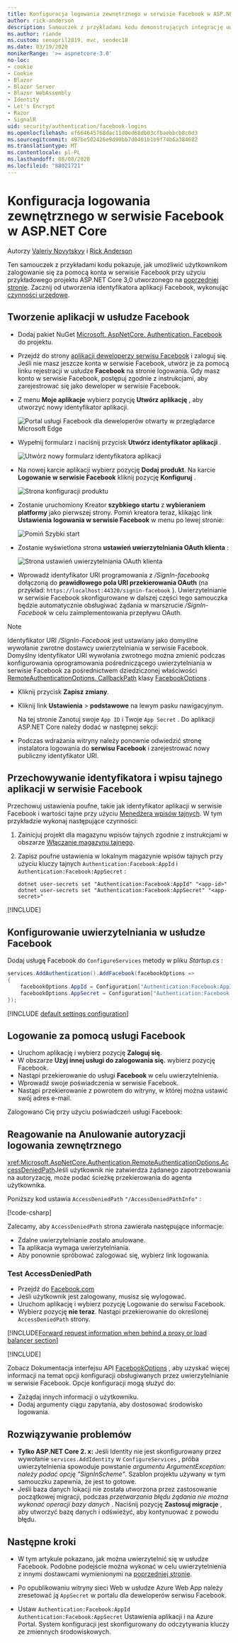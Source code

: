 ```yaml
---
title: Konfiguracja logowania zewnętrznego w serwisie Facebook w ASP.NET Core
author: rick-anderson
description: Samouczek z przykładami kodu demonstrujących integrację uwierzytelniania użytkownika konta w serwisie Facebook w istniejącej aplikacji ASP.NET Core.
ms.author: riande
ms.custom: seoapril2019, mvc, seodec18
ms.date: 03/19/2020
monikerRange: '>= aspnetcore-3.0'
no-loc:
- cookie
- Cookie
- Blazor
- Blazor Server
- Blazor WebAssembly
- Identity
- Let's Encrypt
- Razor
- SignalR
uid: security/authentication/facebook-logins
ms.openlocfilehash: ef664645768dac11d0ed68db03cfbaebbcb8c0d3
ms.sourcegitcommit: 497be502426e9d90bb7d0401b1b9f74b6a384682
ms.translationtype: MT
ms.contentlocale: pl-PL
ms.lasthandoff: 08/08/2020
ms.locfileid: "88021721"
---
```

# <a name="facebook-external-login-setup-in-aspnet-core"></a>Konfiguracja logowania zewnętrznego w serwisie Facebook w ASP.NET Core

Autorzy [Valeriy Novytskyy](https://github.com/01binary) i [Rick Anderson](https://twitter.com/RickAndMSFT)

<!-- per @rick-anderson and scott addie, don't update images. Remove images and point the customer to the FB set up page. FB needs to maintain  instructions to get key and secret.
-->

Ten samouczek z przykładami kodu pokazuje, jak umożliwić użytkownikom zalogowanie się za pomocą konta w serwisie Facebook przy użyciu przykładowego projektu ASP.NET Core 3,0 utworzonego na [poprzedniej stronie](xref:security/authentication/social/index). Zacznij od utworzenia identyfikatora aplikacji Facebook, wykonując [czynności urzędowe](https://developers.facebook.com).

## <a name="create-the-app-in-facebook"></a>Tworzenie aplikacji w usłudze Facebook

* Dodaj pakiet NuGet [Microsoft. AspNetCore. Authentication. Facebook](https://www.nuget.org/packages/Microsoft.AspNetCore.Authentication.Facebook) do projektu.

* Przejdź do strony [aplikacji deweloperzy serwisu Facebook](https://developers.facebook.com/apps/) i zaloguj się. Jeśli nie masz jeszcze konta w serwisie Facebook, utwórz je za pomocą linku rejestracji w usłudze **Facebook** na stronie logowania.  Gdy masz konto w serwisie Facebook, postępuj zgodnie z instrukcjami, aby zarejestrować się jako deweloper w serwisie Facebook.

* Z menu **Moje aplikacje** wybierz pozycję **Utwórz aplikację** , aby utworzyć nowy identyfikator aplikacji.

   ![Portal usługi Facebook dla deweloperów otwarty w przeglądarce Microsoft Edge](index/_static/FBMyApps.png)

* Wypełnij formularz i naciśnij przycisk **Utwórz identyfikator aplikacji** .

  ![Utwórz nowy formularz identyfikatora aplikacji](index/_static/FBNewAppId.png)

* Na nowej karcie aplikacji wybierz pozycję **Dodaj produkt**.  Na karcie **Logowanie w serwisie Facebook** kliknij pozycję **Konfiguruj** . 

  ![Strona konfiguracji produktu](index/_static/FBProductSetup.png)

* Zostanie uruchomiony Kreator **szybkiego startu** z **wybieraniem platformy** jako pierwszej strony. Pomiń kreatora teraz, klikając link **Ustawienia** **logowania w serwisie Facebook** w menu po lewej stronie:

  ![Pomiń Szybki start](index/_static/FBSkipQuickStart.png)

* Zostanie wyświetlona strona **ustawień uwierzytelniania OAuth klienta** :

  ![Strona ustawień uwierzytelniania OAuth klienta](index/_static/FBOAuthSetup.png)

* Wprowadź identyfikator URI programowania z */SignIn-facebooką* dołączoną do **prawidłowego pola URI przekierowania OAuth** (na przykład: `https://localhost:44320/signin-facebook` ). Uwierzytelnianie w serwisie Facebook skonfigurowane w dalszej części tego samouczka będzie automatycznie obsługiwać żądania w marszrucie */SignIn-Facebook* w celu zaimplementowania przepływu OAuth.

> [!NOTE]
> Identyfikator URI */SignIn-Facebook* jest ustawiany jako domyślne wywołanie zwrotne dostawcy uwierzytelniania w serwisie Facebook. Domyślny identyfikator URI wywołania zwrotnego można zmienić podczas konfigurowania oprogramowania pośredniczącego uwierzytelniania w serwisie Facebook za pośrednictwem dziedziczonej właściwości [RemoteAuthenticationOptions. CallbackPath](/dotnet/api/microsoft.aspnetcore.authentication.remoteauthenticationoptions.callbackpath) klasy [FacebookOptions](/dotnet/api/microsoft.aspnetcore.authentication.facebook.facebookoptions) .

* Kliknij przycisk **Zapisz zmiany**.

* Kliknij link **Ustawienia**  >  **podstawowe** na lewym pasku nawigacyjnym.

  Na tej stronie Zanotuj swoje `App ID` i Twoje `App Secret` . Do aplikacji ASP.NET Core należy dodać w następnej sekcji:

* Podczas wdrażania witryny należy ponownie odwiedzić stronę instalatora logowania do **serwisu Facebook** i zarejestrować nowy publiczny identyfikator URI.

## <a name="store-the-facebook-app-id-and-secret"></a>Przechowywanie identyfikatora i wpisu tajnego aplikacji w serwisie Facebook

Przechowuj ustawienia poufne, takie jak identyfikator aplikacji w serwisie Facebook i wartości tajne przy użyciu [Menedżera wpisów tajnych](xref:security/app-secrets). W tym przykładzie wykonaj następujące czynności:

1. Zainicjuj projekt dla magazynu wpisów tajnych zgodnie z instrukcjami w obszarze [Włączanie magazynu tajnego](xref:security/app-secrets#enable-secret-storage).
1. Zapisz poufne ustawienia w lokalnym magazynie wpisów tajnych przy użyciu kluczy tajnych `Authentication:Facebook:AppId` i `Authentication:Facebook:AppSecret` :

    ```dotnetcli
    dotnet user-secrets set "Authentication:Facebook:AppId" "<app-id>"
    dotnet user-secrets set "Authentication:Facebook:AppSecret" "<app-secret>"
    ```

[!INCLUDE[](~/includes/environmentVarableColon.md)]

## <a name="configure-facebook-authentication"></a>Konfigurowanie uwierzytelniania w usłudze Facebook

Dodaj usługę Facebook do `ConfigureServices` metody w pliku *Startup.cs* :

```csharp
services.AddAuthentication().AddFacebook(facebookOptions =>
{
    facebookOptions.AppId = Configuration["Authentication:Facebook:AppId"];
    facebookOptions.AppSecret = Configuration["Authentication:Facebook:AppSecret"];
});
```

[!INCLUDE [default settings configuration](includes/default-settings.md)]

## <a name="sign-in-with-facebook"></a>Logowanie za pomocą usługi Facebook

* Uruchom aplikację i wybierz pozycję **Zaloguj się**. 
* W obszarze **Użyj innej usługi do zalogowania się.** wybierz pozycję Facebook.
* Nastąpi przekierowanie do usługi **Facebook** w celu uwierzytelnienia.
* Wprowadź swoje poświadczenia w serwisie Facebook.
* Nastąpi przekierowanie z powrotem do witryny, w której można ustawić swój adres e-mail.

Zalogowano Cię przy użyciu poświadczeń usługi Facebook:

<a name="react"></a>

## <a name="react-to-cancel-authorize-external-sign-in"></a>Reagowanie na Anulowanie autoryzacji logowania zewnętrznego

<xref:Microsoft.AspNetCore.Authentication.RemoteAuthenticationOptions.AccessDeniedPath>Jeśli użytkownik nie zatwierdza żądanego zapotrzebowania na autoryzację, może podać ścieżkę przekierowania do agenta użytkownika.

Poniższy kod ustawia `AccessDeniedPath` `"/AccessDeniedPathInfo"` :

[!code-csharp[](~/security/authentication/social/social-code/StartupAccessDeniedPath.cs?name=snippetFB)]

Zalecamy, aby `AccessDeniedPath` strona zawierała następujące informacje:

*  Zdalne uwierzytelnianie zostało anulowane.
* Ta aplikacja wymaga uwierzytelniania.
* Aby ponownie spróbować zalogować się, wybierz link logowania.

### <a name="test-accessdeniedpath"></a>Test AccessDeniedPath

* Przejdź do [Facebook.com](https://www.facebook.com/)
* Jeśli użytkownik jest zalogowany, musisz się wylogować.
* Uruchom aplikację i wybierz pozycję Logowanie do serwisu Facebook.
* Wybierz pozycję **nie teraz**. Nastąpi przekierowanie do określonej `AccessDeniedPath` strony.

<!-- End of React  -->
[!INCLUDE[Forward request information when behind a proxy or load balancer section](includes/forwarded-headers-middleware.md)]

[!INCLUDE[](includes/chain-auth-providers.md)]

Zobacz Dokumentacja interfejsu API [FacebookOptions](/dotnet/api/microsoft.aspnetcore.builder.facebookoptions) , aby uzyskać więcej informacji na temat opcji konfiguracji obsługiwanych przez uwierzytelnianie w serwisie Facebook. Opcje konfiguracji mogą służyć do:

* Zażądaj innych informacji o użytkowniku.
* Dodaj argumenty ciągu zapytania, aby dostosować środowisko logowania.

## <a name="troubleshooting"></a>Rozwiązywanie problemów

* **Tylko ASP.NET Core 2. x:** Jeśli Identity nie jest skonfigurowany przez wywołanie `services.AddIdentity` w `ConfigureServices` , próba uwierzytelnienia spowoduje powstanie *argumentu ArgumentException: należy podać opcję "SignInScheme"*. Szablon projektu używany w tym samouczku zapewnia, że jest to gotowe.
* Jeśli baza danych lokacji nie została utworzona przez zastosowanie początkowej migracji, podczas *przetwarzania błędu żądania nie można wykonać operacji bazy danych* . Naciśnij pozycję **Zastosuj migracje** , aby utworzyć bazę danych i odświeżyć, aby kontynuować z powodu błędu.

## <a name="next-steps"></a>Następne kroki

* W tym artykule pokazano, jak można uwierzytelnić się w usłudze Facebook. Podobne podejście można wykonać w celu uwierzytelnienia z innymi dostawcami wymienionymi na [poprzedniej stronie](xref:security/authentication/social/index).

* Po opublikowaniu witryny sieci Web w usłudze Azure Web App należy zresetować ją `AppSecret` w portalu dla deweloperów serwisu Facebook.

* Ustaw `Authentication:Facebook:AppId` `Authentication:Facebook:AppSecret` Ustawienia aplikacji i na Azure Portal. System konfiguracji jest skonfigurowany do odczytywania kluczy ze zmiennych środowiskowych.
